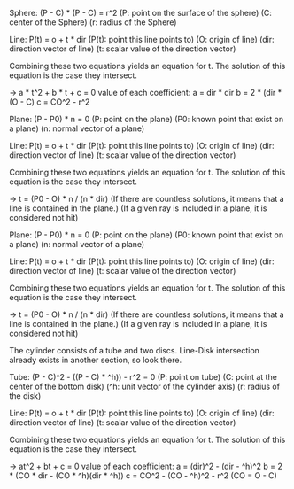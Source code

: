 <Line-Sphere intersection>

Sphere: (P - C) * (P - C) = r^2
	(P: point on the surface of the sphere)
	(C: center of the Sphere)
	(r: radius of the Sphere)

Line: P(t) = o + t * dir
	(P(t): point this line points to)
	(O: origin of line)
	(dir: direction vector of line)
	(t: scalar value of the direction vector)

Combining these two equations yields an equation for t.
The solution of this equation is the case they intersect.

-> a * t^2 + b * t + c = 0
value of each coefficient:
	a = dir * dir
	b = 2 * (dir * (O - C)
	c = CO^2 - r^2

<Line-Plane intersection>

Plane: (P - P0) * n = 0
	(P: point on the plane)
	(P0: known point that exist on a plane)
	(n: normal vector of a plane)

Line: P(t) = o + t * dir
	(P(t): point this line points to)
	(O: origin of line)
	(dir: direction vector of line)
	(t: scalar value of the direction vector)

Combining these two equations yields an equation for t.
The solution of this equation is the case they intersect.

-> t = (P0 - O) * n / (n * dir)
(If there are countless solutions, it means that a line is contained in the plane.)
(If a given ray is included in a plane, it is considered not hit)

<Line-Disk intersection>

Plane: (P - P0) * n = 0
	(P: point on the plane)
	(P0: known point that exist on a plane)
	(n: normal vector of a plane)

Line: P(t) = o + t * dir
	(P(t): point this line points to)
	(O: origin of line)
	(dir: direction vector of line)
	(t: scalar value of the direction vector)

Combining these two equations yields an equation for t.
The solution of this equation is the case they intersect.

-> t = (P0 - O) * n / (n * dir)
(If there are countless solutions, it means that a line is contained in the plane.)
(If a given ray is included in a plane, it is considered not hit)

<Line-Cylinder intersection>

The cylinder consists of a tube and two discs. 
Line-Disk intersection already exists in another section, so look there.

Tube: (P - C)^2 - ((P - C) * ^h)) - r^2 = 0
	(P: point on tube)
	(C: point at the center of the bottom disk)
	(^h: unit vector of the cylinder axis)
	(r: radius of the disk)

Line: P(t) = o + t * dir
	(P(t): point this line points to)
	(O: origin of line)
	(dir: direction vector of line)
	(t: scalar value of the direction vector)

Combining these two equations yields an equation for t.
The solution of this equation is the case they intersect.

-> at^2 + bt + c = 0
value of each coefficient:
	a = (dir)^2 - (dir - ^h)^2
	b = 2 * (CO * dir - (CO * ^h)(dir * ^h))
	c = CO^2 - (CO - ^h)^2 - r^2
	(CO = O - C)